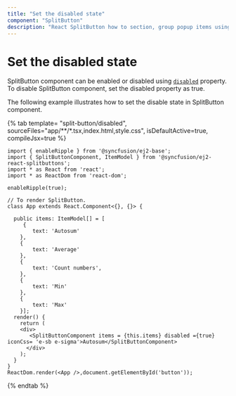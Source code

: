 ```yaml
---
title: "Set the disabled state"
component: "SplitButton"
description: "React SplitButton how to section, group popup items using list view component, dialog open on popup item click."
---
```


# Set the disabled state

SplitButton component can be enabled or disabled using [`disabled`](../../api/split-button#disabled) property.
To disable SplitButton component, set the disabled property as true.

The following example illustrates how to set the disable state in SplitButton component.

{% tab template= "split-button/disabled", sourceFiles="app/**/*.tsx,index.html,style.css", isDefaultActive=true, compileJsx=true %}

```tsx
import { enableRipple } from '@syncfusion/ej2-base';
import { SplitButtonComponent, ItemModel } from '@syncfusion/ej2-react-splitbuttons';
import * as React from 'react';
import * as ReactDom from 'react-dom';

enableRipple(true);

// To render SplitButton.
class App extends React.Component<{}, {}> {

  public items: ItemModel[] = [
     {
        text: 'Autosum'
    },
    {
        text: 'Average'
    },
    {
        text: 'Count numbers',
    },
    {
        text: 'Min'
    },
    {
        text: 'Max'
    }];
  render() {
    return (
    <div>
       <SplitButtonComponent items = {this.items} disabled ={true} iconCss= 'e-sb e-sigma'>Autosum</SplitButtonComponent>
      </div>
    );
  }
}
ReactDom.render(<App />,document.getElementById('button'));
```

{% endtab %}